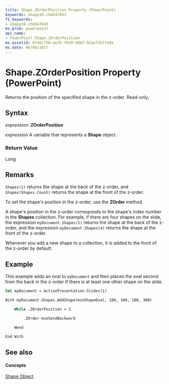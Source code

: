 ```yaml
---
title: Shape.ZOrderPosition Property (PowerPoint)
keywords: vbapp10.chm547043
f1_keywords:
- vbapp10.chm547043
ms.prod: powerpoint
api_name:
- PowerPoint.Shape.ZOrderPosition
ms.assetid: 07e6c756-ae7b-f6d9-d903-92aef3b7fa9e
ms.date: 06/08/2017
---
```



# Shape.ZOrderPosition Property (PowerPoint)

Returns the position of the specified shape in the z-order. Read-only.


## Syntax

 _expression_. **ZOrderPosition**

 _expression_ A variable that represents a **Shape** object.


### Return Value

Long


## Remarks

 `Shapes(1)` returns the shape at the back of the z-order, and `Shapes(Shapes.Count)` returns the shape at the front of the z-order.

To set the shape's position in the z-order, use the **ZOrder** method.

A shape's position in the z-order corresponds to the shape's index number in the **Shapes** collection. For example, if there are four shapes on the slide, the expression `myDocument.Shapes(1)` returns the shape at the back of the z-order, and the expression `myDocument.Shapes(4)` returns the shape at the front of the z-order.

Whenever you add a new shape to a collection, it is added to the front of the z-order by default.


## Example

This example adds an oval to  `myDocument` and then places the oval second from the back in the z-order if there is at least one other shape on the slide.


```vb
Set myDocument = ActivePresentation.Slides(1)

With myDocument.Shapes.AddShape(msoShapeOval, 100, 100, 100, 300)

    While .ZOrderPosition > 2

        .ZOrder msoSendBackward

    Wend

End With
```


## See also


#### Concepts


[Shape Object](shape-object-powerpoint.md)

